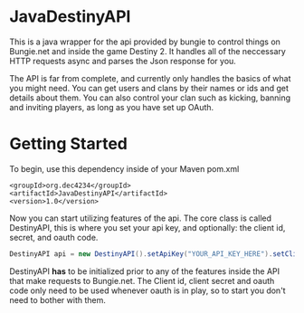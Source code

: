 # JavaDestinyAPI
This is a java wrapper for the api provided by bungie to control things on Bungie.net and inside the game Destiny 2. It handles all of the neccessary HTTP requests async and parses the Json response for you.

The API is far from complete, and currently only handles the basics of what you might need. You can get users and clans by their names or ids and get details about them. You can also control your clan such as kicking, banning and inviting players, as long as you have set up OAuth.

# Getting Started
To begin, use this dependency inside of your Maven pom.xml
```
<groupId>org.dec4234</groupId>
<artifactId>JavaDestinyAPI</artifactId>
<version>1.0</version>
```

Now you can start utilizing features of the api. The core class is called DestinyAPI, this is where you set your api key, and optionally: the client id, secret, and oauth code.
```java
DestinyAPI api = new DestinyAPI().setApiKey("YOUR_API_KEY_HERE").setClientID("CLIENT_ID").setClientSecret("CLIENT_SECRET").setOauthCode("OAUTH_CODE");
```
DestinyAPI __has__ to be initialized prior to any of the features inside the API that make requests to Bungie.net. The Client id, client secret and oauth code only need to be used whenever oauth is in play, so to start you don't need to bother with them.
